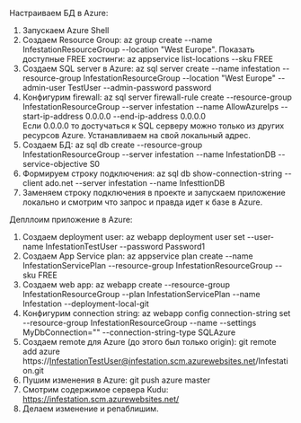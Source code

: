 Настраиваем БД в Azure:
1) Запускаем Azure Shell
2) Создаем Resource Group:      az group create --name InfestationResourceGroup --location "West Europe". 
Показать доступные FREE хостинги:      az appservice list-locations --sku FREE
3) Создаем SQL server в Azure:       az sql server create --name infestation --resource-group InfestationResourceGroup --location "West Europe" --admin-user TestUser --admin-password password
4) Конфигурим firewall:      az sql server firewall-rule create --resource-group InfestationResourceGroup --server infestation --name AllowAzureIps --start-ip-address 0.0.0.0 --end-ip-address 0.0.0.0    
Если 0.0.0.0 то достучаться к SQL серверу можно только из других ресурсов Azure. Устанавливаем на свой локальный адрес.
5) Создаем БД:      az sql db create --resource-group InfestationResourceGroup --server infestation --name InfestationDB --service-objective S0
6) Формируем строку подключения:      az sql db show-connection-string --client ado.net --server infestation --name InfesttionDB
7) Заменяем строку подключения в проекте и запускаем приложение локально и смотрим что запрос и правда идет к базе в Azure.


Депллоим приложение в Azure:
1) Cоздаем deployment user:      az webapp deployment user set --user-name InfestationTestUser --password Password1
2) Создаем App Service plan:      az appservice plan create --name InfestationServicePlan --resource-group InfestationResourceGroup --sku FREE
3) Создаем web app:      az webapp create --resource-group InfestationResourceGroup --plan InfestationServicePlan --name Infestation --deployment-local-git
4) Конфигурим connection string: az webapp config connection-string set --resource-group InfestationResourceGroup --name <app-name> --settings MyDbConnection="<connection-string>" --connection-string-type SQLAzure
5) Создаем remote для Azure (до этого был только origin):      git remote add azure https://InfestationTestUser@infestation.scm.azurewebsites.net/Infestation.git
6) Пушим изменения в Azure:      git push azure master
7) Смотрим содержимое сервера Kudu:      https://infestation.scm.azurewebsites.net/
8) Делаем изменение и репаблишим.